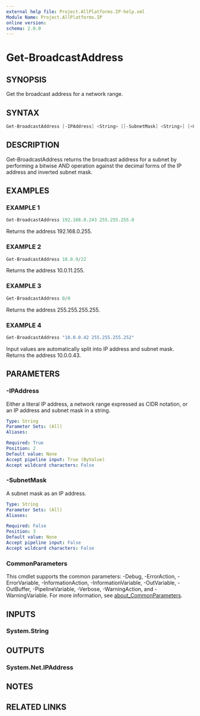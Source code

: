 ```yaml
---
external help file: Project.AllPlatforms.IP-help.xml
Module Name: Project.AllPlatforms.IP
online version:
schema: 2.0.0
---
```


# Get-BroadcastAddress

## SYNOPSIS

Get the broadcast address for a network range.

## SYNTAX

```powershell
Get-BroadcastAddress [-IPAddress] <String> [[-SubnetMask] <String>] [<CommonParameters>]
```

## DESCRIPTION

Get-BroadcastAddress returns the broadcast address for a subnet by performing a bitwise AND
operation against the decimal forms of the IP address and inverted subnet mask.

## EXAMPLES

### EXAMPLE 1

```powershell
Get-BroadcastAddress 192.168.0.243 255.255.255.0
```

Returns the address 192.168.0.255.

### EXAMPLE 2

```powershell
Get-BroadcastAddress 10.0.9/22
```

Returns the address 10.0.11.255.

### EXAMPLE 3

```powershell
Get-BroadcastAddress 0/0
```

Returns the address 255.255.255.255.

### EXAMPLE 4

```powershell
Get-BroadcastAddress "10.0.0.42 255.255.255.252"
```

Input values are automatically split into IP address and subnet mask.
Returns the address 10.0.0.43.

## PARAMETERS

### -IPAddress

Either a literal IP address, a network range expressed as CIDR notation,
or an IP address and subnet mask in a string.

```yaml
Type: String
Parameter Sets: (All)
Aliases:

Required: True
Position: 2
Default value: None
Accept pipeline input: True (ByValue)
Accept wildcard characters: False
```

### -SubnetMask

A subnet mask as an IP address.

```yaml
Type: String
Parameter Sets: (All)
Aliases:

Required: False
Position: 3
Default value: None
Accept pipeline input: False
Accept wildcard characters: False
```

### CommonParameters

This cmdlet supports the common parameters: -Debug, -ErrorAction, -ErrorVariable,
-InformationAction, -InformationVariable, -OutVariable, -OutBuffer, -PipelineVariable,
-Verbose, -WarningAction, and -WarningVariable. For more information, see
[about_CommonParameters](http://go.microsoft.com/fwlink/?LinkID=113216).

## INPUTS

### System.String

## OUTPUTS

### System.Net.IPAddress

## NOTES

## RELATED LINKS
